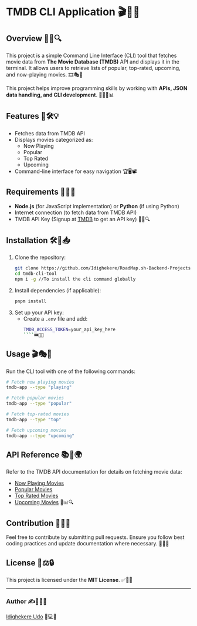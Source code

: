 # TMDB CLI Application 🎬🍿🎥

## Overview 🎯📌🔍

This project is a simple Command Line Interface (CLI) tool that fetches movie data from **The Movie Database (TMDB)** API and displays it in the terminal. It allows users to retrieve lists of popular, top-rated, upcoming, and now-playing movies. 🎞️🎭🎦

This project helps improve programming skills by working with **APIs, JSON data handling, and CLI development**. 🧑‍💻🔗📊

## Features 🚀🛠️💡

- Fetches data from TMDB API
- Displays movies categorized as:
  - Now Playing
  - Popular
  - Top Rated
  - Upcoming
- Command-line interface for easy navigation 🏆🖥️📽️

## Requirements 📌🔧🌐

- **Node.js** (for JavaScript implementation) or **Python** (if using Python)
- Internet connection (to fetch data from TMDB API)
- TMDB API Key (Signup at [TMDB](https://www.themoviedb.org/) to get an API key) 🔑📡🔍

## Installation 🛠️📂📥

1. Clone the repository:
   ```sh
   git clone https://github.com/Idighekere/RoadMap.sh-Backend-Projects.git
   cd tmdb-cli-tool
   npm i -g //To install the cli command globally
   ```
2. Install dependencies (if applicable):
   ```sh
   pnpm install
   ```
3. Set up your API key:
   - Create a `.env` file and add:
     ````sh
     TMDB_ACCESS_TOKEN=your_api_key_here
     ````🎟️🔑📝


## Usage 🎬🎭🎦

Run the CLI tool with one of the following commands:

```sh
# Fetch now playing movies
tmdb-app --type "playing"

# Fetch popular movies
tmdb-app --type "popular"

# Fetch top-rated movies
tmdb-app --type "top"

# Fetch upcoming movies
tmdb-app --type "upcoming"
```

## API Reference 📚🔗🌍

Refer to the TMDB API documentation for details on fetching movie data:

- [Now Playing Movies](https://developer.themoviedb.org/reference/movie-now-playing-list)
- [Popular Movies](https://developer.themoviedb.org/reference/movie-popular-list)
- [Top Rated Movies](https://developer.themoviedb.org/reference/movie-top-rated-list)
- [Upcoming Movies](https://developer.themoviedb.org/reference/movie-upcoming-list) 📝📊🔍

## Contribution 🤝💡🚀

Feel free to contribute by submitting pull requests. Ensure you follow best coding practices and update documentation where necessary. 📝🔧📢

## License 📜⚖️🔒

This project is licensed under the **MIT License**. ✅📄💼

---

### Author ✍️👨‍💻📧

[Idighekere Udo](https://github.com/Idighekere) 🚀💻🌟
